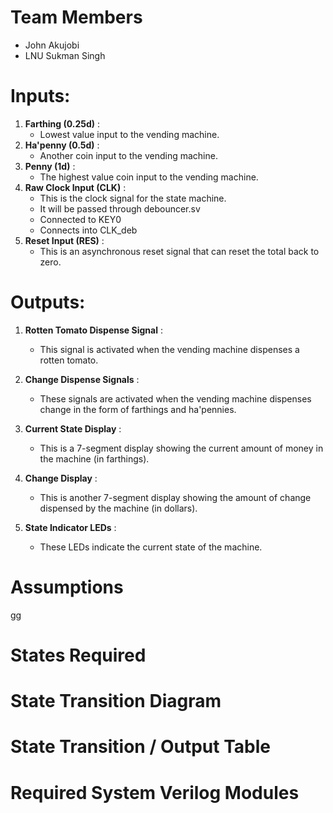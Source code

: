 # **Team Members**

* John Akujobi
* LNU Sukman Singh

# **Inputs:**

1. **Farthing (0.25d)** :
   * Lowest value input to the vending machine.
2. **Ha'penny (0.5d)** :
   * Another coin input to the vending machine.
3. **Penny (1d)** :
   * The highest value coin input to the vending machine.
4. **Raw Clock Input (CLK)** :
   * This is the clock signal for the state machine.
   * It will be passed through debouncer.sv
   * Connected to KEY0
   * Connects into CLK_deb
5. **Reset Input (RES)** :
   * This is an asynchronous reset signal that can reset the total back to zero.

# **Outputs:**

1. **Rotten Tomato Dispense Signal** :

   * This signal is activated when the vending machine dispenses a rotten tomato.
2. **Change Dispense Signals** :

   * These signals are activated when the vending machine dispenses change in the form of farthings and ha'pennies.
3. **Current State Display** :

   * This is a 7-segment display showing the current amount of money in the machine (in farthings).
4. **Change Display** :

   * This is another 7-segment display showing the amount of change dispensed by the machine (in dollars).
5. **State Indicator LEDs** :

   * These LEDs indicate the current state of the machine.

# Assumptions

gg


# States Required


# State Transition Diagram


# State Transition / Output Table


# Required System Verilog Modules
